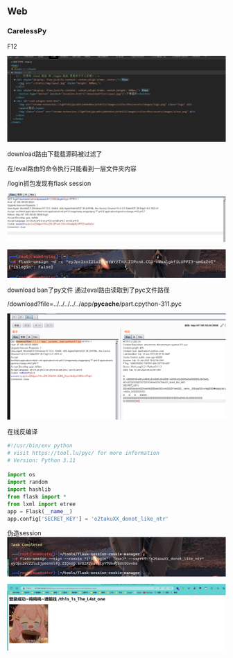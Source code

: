 ## Web
### CarelessPy
F12

![](attachments/Pasted%20image%2020230610114059.png)

download路由下载载源码被过滤了

在/eval路由的命令执行只能看到一层文件夹内容

/login抓包发现有flask session

![](attachments/Pasted%20image%2020230610115408.png)

![](attachments/Pasted%20image%2020230610115418.png)

download ban了py文件 通过eval路由读取到了pyc文件路径

/download?file=../../../../../app/__pycache__/part.cpython-311.pyc

![](attachments/Pasted%20image%2020230610145542.png)

在线反编译

```python
#!/usr/bin/env python
# visit https://tool.lu/pyc/ for more information
# Version: Python 3.11

import os
import random
import hashlib
from flask import *
from lxml import etree
app = Flask(__name__)
app.config['SECRET_KEY'] = 'o2takuXX_donot_like_ntr'

```

伪造session 
![](attachments/Pasted%20image%2020230610145827.png)


![](attachments/Pasted%20image%2020230610145817.png)